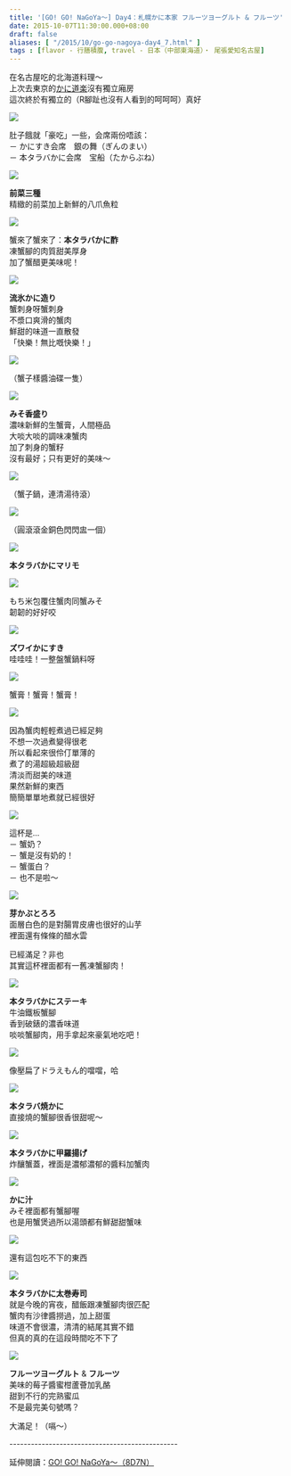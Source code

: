 ```yaml
---
title: '[GO! GO! NaGoYa～] Day4：札幌かに本家 フルーツヨーグルト & フルーツ'
date: 2015-10-07T11:30:00.000+08:00
draft: false
aliases: [ "/2015/10/go-go-nagoya-day4_7.html" ]
tags : [flavor - 行膳積腹, travel - 日本（中部東海道）・ 尾張愛知名古屋]
---
```


在名古屋吃的北海道料理～  
上次去東京的[かに道楽](https://hidie.net/tokyo1b/)沒有獨立廂房  
這次終於有獨立的（R腳趾也沒有人看到的呵呵呵）真好  

![](/images/nagoya4g1.jpg)

肚子餓就「豪吃」一些，会席兩份唔該：  
－ かにすき会席　銀の舞（ぎんのまい）   
－ 本タラバかに会席　宝船（たからぶね）

![](/images/nagoya4g2.jpg)

**前菜三種**  
精緻的前菜加上新鮮的八爪魚粒

![](/images/nagoya4g3.jpg)

蟹來了蟹來了：**本タラバかに酢**  
凍蟹腳的肉質甜美厚身  
加了蟹醋更美味呢！

![](/images/nagoya4g4.jpg)

**流氷かに造り**  
蟹刺身呀蟹刺身  
不漿口爽滑的蟹肉  
鮮甜的味道一直散發  
「快樂！無比嘅快樂！」

![](/images/nagoya4g5.jpg)

（蟹子樣醬油碟一隻）

![](/images/nagoya4g6.jpg)

**みそ香盛り**  
濃味新鮮的生蟹膏，人間極品  
大啖大啖的調味凍蟹肉  
加了刺身的蟹籽  
沒有最好；只有更好的美味～

![](/images/nagoya4g7.jpg)

（蟹子鍋，連清湯待滾）

![](/images/nagoya4g8.jpg)

（圓滾滾金銅色閃閃盅一個）

![](/images/nagoya4g9.jpg)

**本タラバかにマリモ**

![](/images/nagoya4g10.jpg)

もち米包覆住蟹肉同蟹みそ  
韌韌的好好咬

![](/images/nagoya4g.jpg)

**ズワイかにすき**  
哇哇哇！一整盤蟹鍋料呀

![](/images/nagoya4g11.jpg)

蟹膏！蟹膏！蟹膏！

![](/images/nagoya4g12.jpg)

因為蟹肉輕輕煮過已經足夠  
不想一次過煮變得很老  
所以看起來很伶仃單薄的  
煮了的湯超級超級甜  
清淡而甜美的味道  
果然新鮮的東西  
簡簡單單地煮就已經很好

![](/images/nagoya4g13.jpg)

這杯是...   
－ 蟹奶？  
－ 蟹是沒有奶的！  
－ 蟹蛋白？  
－ 也不是啦～

![](/images/nagoya4g14.jpg)

**芽かぶとろろ**  
面層白色的是對腸胃皮膚也很好的山芋  
裡面還有條條的醋水雲  

已經滿足？非也  
其實這杯裡面都有一舊凍蟹腳肉！

![](/images/nagoya4g15.jpg)

**本タラバかにステーキ**  
牛油鐵板蟹腳  
香到破錶的濃香味道  
啖啖蟹腳肉，用手拿起來豪氣地吃吧！

![](/images/nagoya4g16.jpg)

像壓扁了ドラえもん的噹噹，哈

![](/images/nagoya4g17.jpg)

**本タラバ焼かに**  
直接燒的蟹腳很香很甜呢～

![](/images/nagoya4g18.jpg)

**本タラバかに甲羅揚げ**  
炸釀蟹蓋，裡面是濃郁濃郁的醬料加蟹肉

![](/images/nagoya4g19.jpg)

**かに汁**  
みそ裡面都有蟹腳喔  
也是用蟹煲過所以湯頭都有鮮甜甜蟹味

![](/images/nagoya4g20.jpg)

還有這包吃不下的東西

![](/images/nagoya4g21.jpg)

**本タラバかに太巻寿司**  
就是今晚的宵夜，醋飯跟凍蟹腳肉很匹配  
蟹肉有沙律醬撈過，加上甜蛋  
味道不會很濃，清清的結尾其實不錯  
但真的真的在這段時間吃不下了

![](/images/nagoya4g22.jpg)

**フルーツヨーグルト** & **フルーツ**  
美味的莓子醬蜜柑蘆薈加乳酪  
甜到不行的完熟蜜瓜  
不是最完美句號嗎？

  

大滿足！（嗝～）  
  
\-----------------------------------------------  
  
延伸閱讀：[GO! GO! NaGoYa～（8D7N）](https://hidie.net/nagoya8d7n/)
